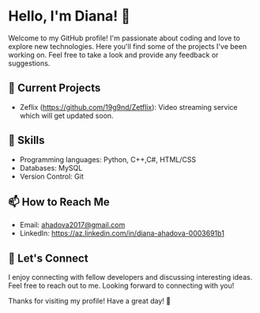 # Hello, I'm Diana! 👋

Welcome to my GitHub profile! I'm passionate about coding and love to explore new technologies. Here you'll find some of the projects I've been working on. Feel free to take a look and provide any feedback or suggestions.

## 🔭 Current Projects

-  Zeflix (https://github.com/19g9nd/Zetflix): Video streaming service which will get updated soon.

## 🌱 Skills

- Programming languages: Python, C++,C#, HTML/CSS
- Databases: MySQL
- Version Control: Git

## 📫 How to Reach Me

- Email: ahadova2017@gmail.com
- LinkedIn: https://az.linkedin.com/in/diana-ahadova-0003691b1

## 💬 Let's Connect

I enjoy connecting with fellow developers and discussing interesting ideas. Feel free to reach out to me. Looking forward to connecting with you!


Thanks for visiting my profile! Have a great day! 🚀
